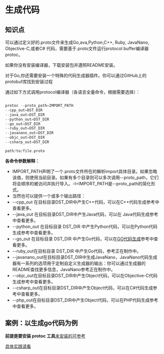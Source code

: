 # 生成代码


## 知识点
可以通过定义好的.proto文件来生成Go,ava,Python,C++, Ruby, JavaNano, Objective-C,或者C# 代码，需要基于.proto文件运行protocol buffer编译器protoc。

如果你没有安装编译器，下载安装包并遵照README安装。

对于Go,你还需要安装一个特殊的代码生成器插件。你可以通过GitHub上的protobuf库找到安装过程

通过如下方式调用protocol编译器（各语言全量命令，根据需要选择）：

```go

protoc --proto_path=IMPORT_PATH 
--cpp_out=DST_DIR 
--java_out=DST_DIR 
--python_out=DST_DIR 
--go_out=DST_DIR 
--ruby_out=DST_DIR 
--javanano_out=DST_DIR 
--objc_out=DST_DIR 
--csharp_out=DST_DIR 

path/to/file.proto
```

**各命令参数解释：**
- IMPORT_PATH声明了一个.proto文件所在的解析import具体目录。如果忽略该值，则使用当前目录。如果有多个目录则可以多次调用--proto_path，它们将会顺序的被访问并执行导入。-I=IMPORT_PATH是--proto_path的简化形式。
- 当然也可以提供一个或多个输出路径：
- --cpp_out 在目标目录DST_DIR中产生C++代码，可以在C++代码生成参考中查看更多。
- --java_out 在目标目录DST_DIR中产生Java代码，可以在 Java代码生成参考中查看更多。
- --python_out 在目标目录 DST_DIR 中产生Python代码，可以在Python代码生成参考中查看更多。
- --go_out 在目标目录 DST_DIR 中产生Go代码，可以在[GO代码生成](https://developers.google.com/protocol-buffers/docs/reference/go-generated?hl=zh-cn)参考中查看更多。
- --ruby_out在目标目录 DST_DIR 中产生Go代码，参考正在制作中。
- --javanano_out在目标目录DST_DIR中生成JavaNano，JavaNano代码生成器有一系列的选项用于定制自定义生成器的输出：你可以通过生成器的README查找更多信息，JavaNano参考正在制作中。
- --objc_out在目标目录DST_DIR中产生Object代码，可以在Objective-C代码生成参考中查看更多。
- --csharp_out在目标目录DST_DIR中产生Object代码，可以在C#代码生成参考中查看更多。
- --php_out在目标目录DST_DIR中产生Object代码，可以在PHP代码生成参考中查看更多。



## 案例：以生成go代码为例

**前提是要安装 protoc 工具**[未安装的可参考](../docs/01_grpc-go安装.md)

[具体实践请看](../docs/03_初步使用.md)